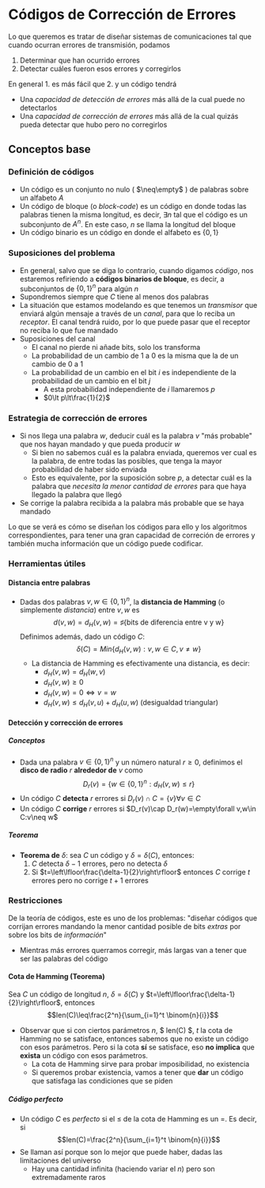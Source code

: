 # Códigos de Corrección de Errores

Lo que queremos es tratar de diseñar sistemas de comunicaciones tal que cuando ocurran errores de transmisión, podamos

1. Determinar que han ocurrido errores
2. Detectar cuáles fueron esos errores y corregirlos

En general 1. es más fácil que 2. y un código tendrá

- Una _capacidad de detección de errores_ más allá de la cual puede no detectarlos
- Una _capacidad de corrección de errores_ más allá de la cual quizás pueda detectar que hubo pero no corregirlos

## Conceptos base

### Definición de códigos

- Un código es un conjunto no nulo ( $\neq\empty$ ) de palabras sobre un alfabeto $A$
- Un código de bloque (o _block-code_) es un código en donde todas las palabras tienen la misma longitud, es decir, $\exists n$ tal que el código es un subconjunto de $A^n$. En este caso, $n$ se llama la longitud del bloque
- Un código binario es un código en donde el alfabeto es $\left\lbrace 0,1\right\rbrace$

### Suposiciones del problema

- En general, salvo que se diga lo contrario, cuando digamos _código_, nos estaremos refiriendo a **códigos binarios de bloque**, es decir, a subconjuntos de $\left\lbrace 0,1\right\rbrace^n$ para algún $n$
- Supondremos siempre que $C$ tiene al menos dos palabras
- La situación que estamos modelando es que tenemos un _transmisor_ que enviará algún mensaje a través de un _canal_, para que lo reciba un _receptor_. El canal tendrá ruido, por lo que puede pasar que el receptor no reciba lo que fue mandado
- Suposiciones del canal
  - El canal no pierde ni añade bits, solo los transforma
  - La probabilidad de un cambio de $1$ a $0$ es la misma que la de un cambio de $0$ a $1$
  - La probabilidad de un cambio en el bit $i$ es independiente de la probabilidad de un cambio en el bit $j$
    - A esta probabilidad independiente de $i$ llamaremos $p$
    - $0\lt p\lt\frac{1}{2}$

### Estrategia de corrección de errores

- Si nos llega una palabra $w$, deducir cuál es la palabra $v$ "más probable" que nos hayan mandado y que pueda producir $w$
  - Si bien no sabemos cuál es la palabra enviada, queremos ver cual es la palabra, de entre todas las posibles, que tenga la mayor probabilidad de haber sido enviada
  - Esto es equivalente, por la suposición sobre $p$, a detectar cuál es la palabra que _necesita la menor cantidad de errores_ para que haya llegado la palabra que llegó
- Se corrige la palabra recibida a la palabra más probable que se haya mandado

Lo que se verá es cómo se diseñan los códigos para ello y los algoritmos correspondientes, para tener una gran capacidad de correción de errores y también mucha información que un código puede codificar.

### Herramientas útiles

#### Distancia entre palabras

- Dadas dos palabras $v,w\in\left\lbrace 0,1\right\rbrace^n$, la **distancia de Hamming** (o simplemente _distancia_) entre $v,w$ es $$d(v,w)=d_H(v,w)=\sharp\left\lbrace\text{bits de diferencia entre v y w}\right\rbrace$$
  Definimos además, dado un código $C$: $$\delta(C)=Min\left\lbrace d_H(v,w):v,w\in C,v\neq w\right\rbrace$$
  - La distancia de Hamming es efectivamente una distancia, es decir:
    - $d_H(v,w)=d_H(w,v)$
    - $d_H(v,w)\geq 0$
    - $d_H(v,w)=0\Leftrightarrow v=w$
    - $d_H(v,w)\leq d_H(v,u)+d_H(u,w)$ (desigualdad triangular)

#### Detección y corrección de errores

##### Conceptos

- Dada una palabra $v\in\left\lbrace 0,1\right\rbrace^n$ y un número natural $r\geq 0$, definimos el **disco de radio** $r$ **alrededor de** $v$ como $$D_r(v)=\left\lbrace w\in\left\lbrace 0,1\right\rbrace^n:d_H(v,w)\leq r\right\rbrace$$
- Un código $C$ **detecta** $r$ errores si $D_r(v)\cap C=\left\lbrace v\right\rbrace\forall v\in C$
- Un código $C$ **corrige** $r$ errores si $D_r(v)\cap D_r(w)=\empty\forall v,w\in C:v\neq w$

##### Teorema

- **Teorema de** $\delta$: sea $C$ un código y $\delta=\delta(C)$, entonces:
    1. $C$ detecta $\delta-1$ errores, pero no detecta $\delta$
    2. Si $t=\left\lfloor\frac{\delta-1}{2}\right\rfloor$ entonces $C$ corrige $t$ errores pero no corrige $t+1$ errores

### Restricciones

De la teoría de códigos, este es uno de los problemas: "diseñar códigos que corrijan errores mandando la menor cantidad posible de bits _extras_ por sobre los bits de _información_"

- Mientras más errores querramos corregir, más largas van a tener que ser las palabras del código

#### Cota de Hamming (Teorema)

Sea $C$ un código de longitud $n$, $\delta=\delta(C)$ y $t=\left\lfloor\frac{\delta-1}{2}\right\rfloor$, entonces $$len(C)\leq\frac{2^n}{\sum_{i=1}^t \binom{n}{i}}$$

- Observar que si con ciertos parámetros $n$, $ len(C) $, $t$ la cota de Hamming no se satisface, entonces sabemos que no existe un código con esos parámetros. Pero si la cota **sí** se satisface, eso **no implica** que **exista** un código con esos parámetros.
  - La cota de Hamming sirve para probar imposibilidad, no existencia
  - Si queremos probar existencia, vamos a tener que **dar** un código que satisfaga las condiciones que se piden

##### Código perfecto

- Un código $C$ es _perfecto_ si el $\leq$ de la cota de Hamming es un $=$. Es decir, si $$len(C)=\frac{2^n}{\sum_{i=1}^t \binom{n}{i}}$$
- Se llaman así porque son lo mejor que puede haber, dadas las limitaciones del universo
  - Hay una cantidad infinita (haciendo variar el $n$) pero son extremadamente raros
